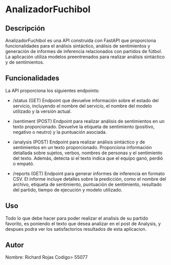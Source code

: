 # AnalizadorFuchibol
## Descripción
AnalizadorFuchibol es una API construida con FastAPI que proporciona funcionalidades para el análisis sintáctico, análisis de sentimientos y generación de informes de inferencia relacionados con partidos de fútbol. La aplicación utiliza modelos preentrenados para realizar análisis sintáctico y de sentimientos.

## Funcionalidades
La API proporciona los siguientes endpoints:

* /status (GET)
Endpoint que devuelve información sobre el estado del servicio, incluyendo el nombre del servicio, el nombre del modelo utilizado y la versión actual.

* /sentiment (POST)
Endpoint para realizar análisis de sentimientos en un texto proporcionado. Devuelve la etiqueta de sentimiento (positivo, negativo o neutro) y la puntuación asociada.

* /analysis (POST)
Endpoint para realizar análisis sintáctico y de sentimientos en un texto proporcionado. Proporciona información detallada sobre sujetos, verbos, nombres de personas y el sentimiento del texto. Además, detecta si el texto indica que el equipo ganó, perdió o empató.

* /reports (GET)
Endpoint para generar informes de inferencia en formato CSV. El informe incluye detalles sobre la predicción, como el nombre del archivo, etiqueta de sentimiento, puntuación de sentimiento, resultado del partido, tiempo de ejecución y modelo utilizado.

## Uso
Todo lo que debe hacer para poder realizar el analisis de su partido favorito, es poniendo el texto que desea analizar en el post de Analysis, y despues podra ver los satisfactorios resultados de esta aplicacion.

## Autor
Nombre: Richard Rojas
Codigo> 55077
